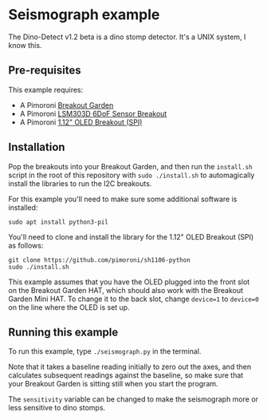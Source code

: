 # Seismograph example

The Dino-Detect v1.2 beta is a dino stomp detector. It's a
UNIX system, I know this.

## Pre-requisites

This example requires:

- A Pimoroni [Breakout Garden](https://shop.pimoroni.com/products/breakout-garden-hat-i2c-spi)
- A Pimoroni [LSM303D 6DoF Sensor Breakout](https://shop.pimoroni.com/products/lsm303d-6dof-motion-sensor-breakout)
- A Pimoroni [1.12" OLED Breakout (SPI)](https://shop.pimoroni.com/products/1-12-oled-breakout)

## Installation

Pop the breakouts into your Breakout Garden, and then run the `install.sh`
script in the root of this repository with `sudo ./install.sh` to automagically
install the libraries to run the I2C breakouts.

For this example you'll need to make sure some additional software is installed:

```
sudo apt install python3-pil
```

You'll need to clone and install the library for the 1.12" OLED Breakout (SPI)
as follows:

```
git clone https://github.com/pimoroni/sh1106-python
sudo ./install.sh
```

This example assumes that you have the OLED plugged into the front slot on the
Breakout Garden HAT, which should also work with the Breakout Garden Mini HAT.
To change it to the back slot, change `device=1` to `device=0` on the line 
where the OLED is set up. 

## Running this example

To run this example, type `./seismograph.py` in the terminal.

Note that it takes a baseline reading initially to zero out the axes,
and then calculates subsequent readings against the baseline, so make
sure that your Breakout Garden is sitting still when you start the
program.

The `sensitivity` variable can be changed to make the seismograph more or
less sensitive to dino stomps.
